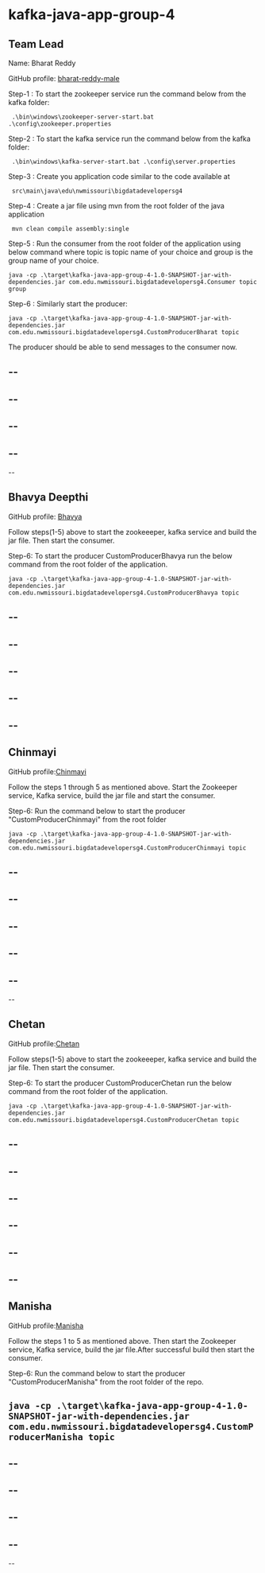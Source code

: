 # kafka-java-app-group-4

## Team Lead

Name: Bharat Reddy

GitHub profile: [bharat-reddy-male](https://github.com/bharat-reddy-male)

Step-1 : To start the zookeeper service  run the command below from the kafka folder:

``` .\bin\windows\zookeeper-server-start.bat .\config\zookeeper.properties```

Step-2 : To start the kafka service  run the command below from the kafka folder: 

``` .\bin\windows\kafka-server-start.bat .\config\server.properties```

Step-3 : Create you application code similar to the code available at 

``` src\main\java\edu\nwmissouri\bigdatadevelopersg4```

Step-4 : Create a jar file using mvn from the root folder of the java application

``` mvn clean compile assembly:single```


Step-5 : Run the consumer from the root folder of the application using below command where topic is topic name of your choice and group is the group name of your choice.

```java -cp .\target\kafka-java-app-group-4-1.0-SNAPSHOT-jar-with-dependencies.jar com.edu.nwmissouri.bigdatadevelopersg4.Consumer topic group ```

Step-6 : Similarly start the producer: 

```java -cp .\target\kafka-java-app-group-4-1.0-SNAPSHOT-jar-with-dependencies.jar com.edu.nwmissouri.bigdatadevelopersg4.CustomProducerBharat topic```

The producer should be able to send messages to the consumer now.

--
--
--
--
--
--
--
--
--
## Bhavya Deepthi

GitHub profile: [Bhavya](https://github.com/Bhavya-123)

Follow steps(1-5) above to start the zookeeeper, kafka service and build the jar file. Then start the consumer.

Step-6: To start the producer CustomProducerBhavya run the below command from the root folder of the application.

```java -cp .\target\kafka-java-app-group-4-1.0-SNAPSHOT-jar-with-dependencies.jar com.edu.nwmissouri.bigdatadevelopersg4.CustomProducerBhavya topic```

--
--
--
--
--
--
--
--
--
--
## Chinmayi

GitHub profile:[Chinmayi](https://github.com/Chinmayi98)

Follow the steps 1 through 5 as mentioned above. Start the Zookeeper service, Kafka service, build the jar file and start the consumer.

Step-6: Run the command below to start the producer "CustomProducerChinmayi" from the root folder

```
java -cp .\target\kafka-java-app-group-4-1.0-SNAPSHOT-jar-with-dependencies.jar com.edu.nwmissouri.bigdatadevelopersg4.CustomProducerChinmayi topic

```
--
--
--
--
--
--
--
--
--
--
--
## Chetan 

GitHub profile:[Chetan](https://github.com/chetankudaravalli16)


Follow steps(1-5) above to start the zookeeeper, kafka service and build the jar file. Then start the consumer.

Step-6: To start the producer CustomProducerChetan run the below command from the root folder of the application.

```
java -cp .\target\kafka-java-app-group-4-1.0-SNAPSHOT-jar-with-dependencies.jar com.edu.nwmissouri.bigdatadevelopersg4.CustomProducerChetan topic
```

--
--
--
--
--
--
--
--
--
--
--
--

## Manisha

GitHub profile:[Manisha](https://github.com/Manisha-Mengani)

Follow the steps 1 to 5 as mentioned above. Then start the Zookeeper service, Kafka service, build the jar file.After successful build then start the consumer.

Step-6: Run the command below to start the producer "CustomProducerManisha" from the root folder of the repo.

```java -cp .\target\kafka-java-app-group-4-1.0-SNAPSHOT-jar-with-dependencies.jar com.edu.nwmissouri.bigdatadevelopersg4.CustomProducerManisha topic```
--
--
--
--
--
--
--
--
--
--






